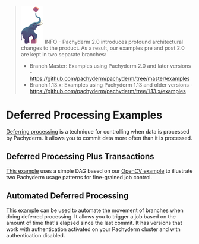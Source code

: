 >![pach_logo](../img/pach_logo.svg) INFO - Pachyderm 2.0 introduces profound architectural changes to the product. As a result, our examples pre and post 2.0 are kept in two separate branches:
> - Branch Master: Examples using Pachyderm 2.0 and later versions - https://github.com/pachyderm/pachyderm/tree/master/examples
> - Branch 1.13.x: Examples using Pachyderm 1.13 and older versions - https://github.com/pachyderm/pachyderm/tree/1.13.x/examples

# Deferred Processing Examples

[Deferring processing](https://docs.pachyderm.com/1.13.x/concepts/advanced-concepts/deferred_processing/) is a technique for controlling when data is processed by Pachyderm.
It allows you to commit data more often than it is processed.


## Deferred Processing Plus Transactions

[This example](./deferred_processing_plus_transactions) uses a simple DAG based on our [OpenCV example](https://github.com/pachyderm/pachyderm/tree/1.13.x/examples/opencv)
to illustrate two Pachyderm usage patterns for fine-grained job control.


## Automated Deferred Processing 

[This example](./automated_deferred_processing) can be used to automate the movement of branches when doing deferred processing.
It allows you to trigger a job based on the amount of time that's elapsed since the last commit. 
It has versions that work with authentication activated on your Pachyderm cluster and with authentication disabled.










